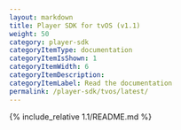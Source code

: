 ```yaml
---
layout: markdown
title: Player SDK for tvOS (v1.1)
weight: 50
category: player-sdk
categoryItemType: documentation
categoryItemIsShown: 1
categoryItemWidth: 6
categoryItemDescription:
categoryItemLabel: Read the documentation
permalink: /player-sdk/tvos/latest/
---
```

{% include_relative 1.1/README.md  %}